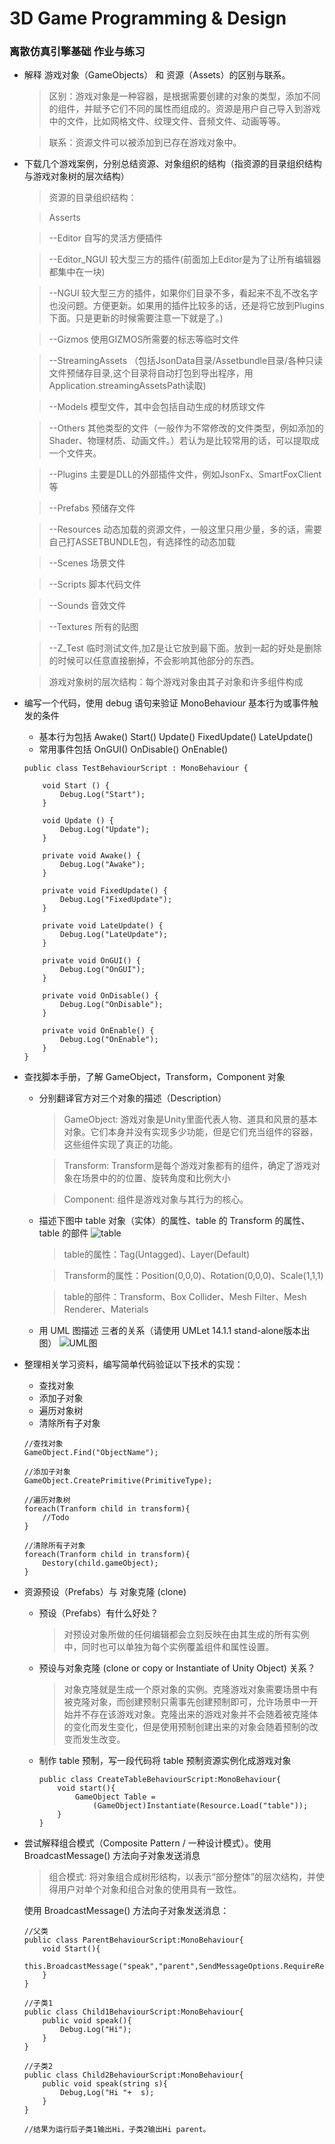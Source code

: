 # 3D Game Programming & Design #
### 离散仿真引擎基础 作业与练习 ###

- 解释 游戏对象（GameObjects） 和 资源（Assets）的区别与联系。

	>区别：游戏对象是一种容器，是根据需要创建的对象的类型，添加不同的组件，并赋予它们不同的属性而组成的。资源是用户自己导入到游戏中的文件，比如网格文件、纹理文件、音频文件、动画等等。
	
	> 联系：资源文件可以被添加到已存在游戏对象中。


- 下载几个游戏案例，分别总结资源、对象组织的结构（指资源的目录组织结构与游戏对象树的层次结构）

	>资源的目录组织结构：
	
	>Asserts
	
	> --Editor 自写的灵活方便插件
	
	>--Editor_NGUI 较大型三方的插件(前面加上Editor是为了让所有编辑器都集中在一块)
	
	>--NGUI 较大型三方的插件，如果你们目录不多，看起来不乱不改名字也没问题。方便更新。如果用的插件比较多的话，还是将它放到Plugins下面。只是更新的时候需要注意一下就是了。)
	
	>--Gizmos 使用GIZMOS所需要的标志等临时文件
	
	>--StreamingAssets  （包括JsonData目录/Assetbundle目录/各种只读文件预储存目录,这个目录将自动打包到导出程序，用Application.streamingAssetsPath读取)
	
	>--Models 模型文件，其中会包括自动生成的材质球文件
	
	>--Others 其他类型的文件（一般作为不常修改的文件类型，例如添加的Shader、物理材质、动画文件。）若认为是比较常用的话，可以提取成一个文件夹。
	
	>--Plugins 主要是DLL的外部插件文件，例如JsonFx、SmartFoxClient等
	
	>--Prefabs 预储存文件
	
	>--Resources 动态加载的资源文件，一般这里只用少量，多的话，需要自己打ASSETBUNDLE包，有选择性的动态加载
	
	>--Scenes 场景文件
	
	>--Scripts 脚本代码文件
	
	>--Sounds 音效文件
	
	>--Textures 所有的贴图
	
	>--Z_Test 临时测试文件,加Z是让它放到最下面。放到一起的好处是删除的时候可以任意直接删掉，不会影响其他部分的东西。


	>游戏对象树的层次结构：每个游戏对象由其子对象和许多组件构成
	
- 编写一个代码，使用 debug 语句来验证 MonoBehaviour 基本行为或事件触发的条件
	- 基本行为包括 Awake() Start() Update() FixedUpdate() LateUpdate()
	- 常用事件包括 OnGUI() OnDisable() OnEnable()
	
	```
	public class TestBehaviourScript : MonoBehaviour {

	    void Start () {
	    	Debug.Log("Start");
	    }

	    void Update () {
	    	Debug.Log("Update");
	    }
	
	    private void Awake() {
	    	Debug.Log("Awake");
	    }
	
	    private void FixedUpdate() {
	    	Debug.Log("FixedUpdate");
	    }
	
	    private void LateUpdate() {
	    	Debug.Log("LateUpdate");
	    }
	
	    private void OnGUI() {
	     	Debug.Log("OnGUI");
	    }
	
	    private void OnDisable() {
	     	Debug.Log("OnDisable");
	    }
	
	    private void OnEnable() {
	     	Debug.Log("OnEnable");
	    }
	}
	```

- 查找脚本手册，了解 GameObject，Transform，Component 对象
	- 分别翻译官方对三个对象的描述（Description）
	
		> GameObject: 游戏对象是Unity里面代表人物、道具和风景的基本对象。它们本身并没有实现多少功能，但是它们充当组件的容器，这些组件实现了真正的功能。
		
		>Transform: Transform是每个游戏对象都有的组件，确定了游戏对象在场景中的的位置、旋转角度和比例大小
		
		>Component: 组件是游戏对象与其行为的核心。
	- 描述下图中 table 对象（实体）的属性、table 的 Transform 的属性、 table 的部件
		![table](https://pmlpml.github.io/unity3d-learning/images/ch02/ch02-homework.png "")
		>table的属性：Tag(Untagged)、Layer(Default)
		
		>Transform的属性：Position(0,0,0)、Rotation(0,0,0)、Scale(1,1,1)
		
		>table的部件：Transform、Box Collider、Mesh Filter、Mesh Renderer、Materials
	- 用 UML 图描述 三者的关系（请使用 UMLet 14.1.1 stand-alone版本出图） 
	![UML图](https://i.loli.net/2018/03/26/5ab8d3ae8630f.png)
- 整理相关学习资料，编写简单代码验证以下技术的实现：
	- 查找对象
	- 添加子对象
	- 遍历对象树
	- 清除所有子对象
	
	```
	//查找对象
	GameObject.Find("ObjectName");
	
	//添加子对象
	GameObject.CreatePrimitive(PrimitiveType);
	
	//遍历对象树
	foreach(Tranform child in transform){
		//Todo
	}
	
	//清除所有子对象
	foreach(Tranform child in transform){
		Destory(child.gameObject);
	}
	```
- 资源预设（Prefabs）与 对象克隆 (clone)
	- 预设（Prefabs）有什么好处？
	
		>对预设对象所做的任何编辑都会立刻反映在由其生成的所有实例中，同时也可以单独为每个实例覆盖组件和属性设置。 
	- 预设与对象克隆 (clone or copy or Instantiate of Unity Object) 关系？
	
		>对象克隆就是生成一个原对象的实例。克隆游戏对象需要场景中有被克隆对象，而创建预制只需事先创建预制即可，允许场景中一开始并不存在该游戏对象。克隆出来的游戏对象并不会随着被克隆体的变化而发生变化，但是使用预制创建出来的对象会随着预制的改变而发生改变。
	- 制作 table 预制，写一段代码将 table 预制资源实例化成游戏对象
	
		```
		public class CreateTableBehaviourScript:MonoBehaviour{
			void start(){
				GameObject Table = 
					(GameObject)Instantiate(Resource.Load("table"));
			}
		}
		```
- 尝试解释组合模式（Composite Pattern / 一种设计模式）。使用 BroadcastMessage() 方法向子对象发送消息
	
	>组合模式: 将对象组合成树形结构，以表示“部分整体”的层次结构，并使得用户对单个对象和组合对象的使用具有一致性。
	
	
	使用 BroadcastMessage() 方法向子对象发送消息：
	
	```
	//父类
	public class ParentBehaviourScript:MonoBehaviour{
		void Start(){
			this.BroadcastMessage("speak","parent",SendMessageOptions.RequireReceiver);
		}
	}
	
	//子类1
	public class Child1BehaviourScript:MonoBehaviour{
		public void speak(){
			Debug.Log("Hi");
		}
	}
	
	//子类2
	public class Child2BehaviourScript:MonoBehaviour{
		public void speak(string s){
			Debug,Log("Hi "+  s);
		}
	}
	
	//结果为运行后子类1输出Hi，子类2输出Hi parent。
	```





